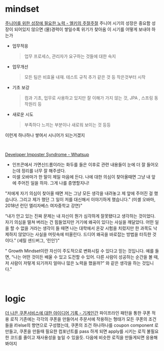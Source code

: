 # mindset
[주니어를 위한 성장에 필요한 노력 - 엘키의 주절주절](https://elky84.github.io/2022/08/21/junior_effort)
주니어 시기의 성장은 중요함
성장이 되어있지 않으면 (물)경력이 쌓일수록 위기가 찾아옴
이 시기를 어떻게 보내야 하는가
- 업무적응
    > 업무 프로세스, 관리자가 요구하는 것들에 대한 숙지
- 업무개선
    > 모든 팀은 비효율 내재. 테스트 규칙 추가 같은 것 등 작은것부터 시작
- 기초 보강
    > 컴과 기초, 업무로 사용하고 있지만 잘 이해가 가지 않는 것, JPA , 스프링 동작원리 등
- 새로운 시도
    > 부족하다 느끼는 부분이나 새로워 보이는 것 등등

이런게 하나하나 쌓여서 시니어가 되는거겠지

<br>

[Developer Imposter Syndrome - Whatsup](https://medium.com/lemonbase/developer-imposter-syndrome-153f4d94c5d8)
- 인프콘에서 가면신드롬이라는 화두를 들은 이후로 관련 내용들이 눈에 더 잘 들어오는데 정리를 너무 잘 해주셨다.
- 미셀 오바마가 한 말이 제일 마음에 든다. 나에 대한 의심이 찾아올때면 그냥 내 앞에 주어진 일을 하자. 그게 나를 증명할지니!

"저에게 자기 의심이 찾아올 때면 저는 그냥 모든 생각을 내려놓고 제 앞에 주어진 걸 했습니다. 그리고 제가 했던 그 일이 저를 대신해서 이야기하게 했습니다.” (미셸 오바마, 2018년 런던 엘리자베스 여자중학교 강연)"

“내가 안고 있는 진짜 문제는 내 자신이 뭔가 심각하게 잘못됐다고 생각하는 것이었다. 자기 의심을 떨쳐 버리는 건 힘들었지만 거기에 왜곡이 있다는 사실을 깨달았다. 어떤 일을 할 수 없을 거라는 생각이 들 때면 나는 대학에서 온갖 시험을 치렀지만 한 과목도 낙제하지 않았다는 사실을 머릿속에 떠올린다. 드디어 왜곡을 바로잡는 방법을 터득한 것이다.” (셰릴 샌드버그, ‘린인’)"

" Growth Mindset이란 자신이 주도적으로 변화시킬 수 있다고 믿는 것입니다.
예를 들면, “나는 어떤 것이든 배울 수 있고 도전할 수 있어. 다른 사람이 성공하는 순간을 볼 때, 저 사람이 저렇게 되기까지 얼마나 많은 노력을 했을까?” 와 같은 생각을 하는 것입니다."

<br>

# logic

[더 나은 쿠폰서비스에 대한 아이디어 기록 - 기계인간](https://johngrib.github.io/wiki/article/coupon-service-and-code-data)
파이프라인 패턴을 통한 쿠폰 적용 로직
기존에는 각각의 쿠폰을 만들어서 주문서에 작용하는 형태가 모든 쿠폰의 조건들을 if/else의 향연으로 구성했는데,  쿠폰의 조건 하나하나를 coupon component 로 만들고, 쿠폰을 만들때 필요한 컴포넌트를 pass 하게 되면 apply를 시키는 로직
불필요한 코드를 줄이고 재사용성을 높일 수 있을듯. 다음에 비슷한 로직을 만들게되면 응용해봐야지